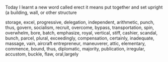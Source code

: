 Today I learnt a new word called erect it means put together and set upright (a building, wall, or other structure



storage, excel, progressive, delegation, independent, arithmetic, punch, thus, govern, socialism, recruit, overcome, bypass, transportation, spin, overwhelm, bore, batch, emphasize, royal, vertical, stiff, cashier, scandal, bunch, parcel, plural, exceedingly, compensation, certainly, inadequate, massage, vain, aircraft entrepreneur, maneuverer, attic, elementary, commence, bound, thus, diplomatic, majority, publication, irregular, accustom, buckle, flaw, oral,largely   
